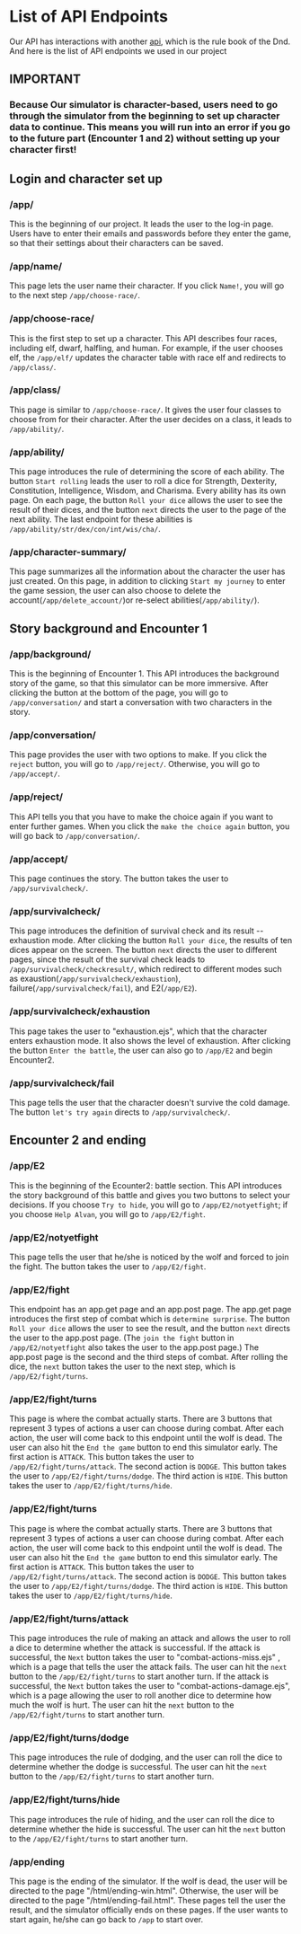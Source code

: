 # List of API Endpoints

Our API has interactions with another [api](https://www.dnd5eapi.co/docs/#overview--getting-started), which is the rule book of the Dnd.
And here is the list of API endpoints we used in our project

## IMPORTANT
### Because Our simulator is character-based, users need to go through the simulator from the beginning to set up character data to continue. This means you will run into an error if you go to the future part (Encounter 1 and 2) without setting up your character first!


## Login and character set up
### /app/
This is the beginning of our project. It leads the user to the log-in page. Users have to enter their emails and passwords before they enter the game, so that their settings about their characters can be saved.

### /app/name/
This page lets the user name their character. If you click `Name!`, you will go to the next step `/app/choose-race/`.

### /app/choose-race/
This is the first step to set up a character. This API describes four races, including elf, dwarf, halfling, and human. For example, if the user chooses elf, the `/app/elf/` updates the character table with race elf and redirects to `/app/class/`.

### /app/class/
This page is similar to `/app/choose-race/`. It gives the user four classes to choose from for their character. After the user decides on a class, it leads to `/app/ability/`.

### /app/ability/
This page introduces the rule of determining the score of each ability. The button `Start rolling` leads the user to roll a dice for Strength, Dexterity, Constitution, Intelligence, Wisdom, and Charisma. Every ability has its own page. On each page, the button `Roll your dice` allows the user to see the result of their dices, and the button `next` directs the user to the page of the next ability. The last endpoint for these abilities is `/app/ability/str/dex/con/int/wis/cha/`.

### /app/character-summary/
This page summarizes all the information about the character the user has just created. On this page, in addition to clicking `Start my journey` to enter the game session, the user can also choose to delete the account(`/app/delete_account/`)or re-select abilities(`/app/ability/`). 


## Story background and Encounter 1

### /app/background/
This is the beginning of Encounter 1. This API introduces the background story of the game, so that this simulator can be more immersive. After clicking the button at the bottom of the page, you will go to `/app/conversation/` and start a conversation with two characters in the story.

### /app/conversation/
This page provides the user with two options to make. If you click the `reject` button, you will go to `/app/reject/`. Otherwise, you will go to `/app/accept/`.

### /app/reject/
This API tells you that you have to make the choice again if you want to enter further games. When you click the `make the choice again` button, you will go back to `/app/conversation/`.

### /app/accept/
This page continues the story. The button takes the user to `/app/survivalcheck/`.

### /app/survivalcheck/
This page introduces the definition of survival check and its result -- exhaustion mode. After clicking the button `Roll your dice`, the results of ten dices appear on the screen. The button `next` directs the user to different pages, since the result of the survival check leads to `/app/survivalcheck/checkresult/`, which redirect to different modes such as exaustion(`/app/survivalcheck/exhaustion`), failure(`/app/survivalcheck/fail`), and E2(`/app/E2`).

### /app/survivalcheck/exhaustion
This page takes the user to "exhaustion.ejs", which that the character enters exhaustion mode. It also shows the level of exhaustion. After clicking the button `Enter the battle`, the user can also go to `/app/E2` and begin Encounter2.

### /app/survivalcheck/fail
This page tells the user that the character doesn't survive the cold damage. The button `let's try again` directs to `/app/survivalcheck/`.


## Encounter 2 and ending
### /app/E2
This is the beginning of the Ecounter2: battle section. This API introduces the story background of this battle and gives you two buttons to select your decisions. If you choose `Try to hide`, you will go to `/app/E2/notyetfight`; if you choose `Help Alvan`, you will go to `/app/E2/fight`.

### /app/E2/notyetfight
This page tells the user that he/she is noticed by the wolf and forced to join the fight. The button takes the user to `/app/E2/fight`.

### /app/E2/fight
This endpoint has an app.get page and an app.post page. The app.get page introduces the first step of combat which is `determine surprise`. The button `Roll your dice` allows the user to see the result, and the button `next` directs the user to the app.post page. (The `join the fight` button in `/app/E2/notyetfight` also takes the user to the app.post page.)
The app.post page is the second and the third steps of combat. After rolling the dice, the `next` button takes the user to the next step, which is `/app/E2/fight/turns`.

### /app/E2/fight/turns
This page is where the combat actually starts. There are 3 buttons that represent 3 types of actions a user can choose during combat. After each action, the user will come back to this endpoint until the wolf is dead. The user can also hit the `End the game` button to end this simulator early.
The first action is `ATTACK`. This button takes the user to `/app/E2/fight/turns/attack`.
The second action is `DODGE`. This button takes the user to `/app/E2/fight/turns/dodge`.
The third action is `HIDE`. This button takes the user to `/app/E2/fight/turns/hide`.

### /app/E2/fight/turns
This page is where the combat actually starts. There are 3 buttons that represent 3 types of actions a user can choose during combat. After each action, the user will come back to this endpoint until the wolf is dead. The user can also hit the `End the game` button to end this simulator early.
The first action is `ATTACK`. This button takes the user to `/app/E2/fight/turns/attack`.
The second action is `DODGE`. This button takes the user to `/app/E2/fight/turns/dodge`.
The third action is `HIDE`. This button takes the user to `/app/E2/fight/turns/hide`.

### /app/E2/fight/turns/attack
This page introduces the rule of making an attack and allows the user to roll a dice to determine whether the attack is successful. 
If the attack is successful, the `Next` button takes the user to "combat-actions-miss.ejs" , which is a page that tells the user the attack fails. The user can hit the `next` button to the `/app/E2/fight/turns` to start another turn.
If the attack is successful, the `Next` button takes the user to "combat-actions-damage.ejs", which is a page allowing the user to roll another dice to determine how much the wolf is hurt. The user can hit the `next` button to the `/app/E2/fight/turns` to start another turn.

### /app/E2/fight/turns/dodge
This page introduces the rule of dodging, and the user can roll the dice to determine whether the dodge is successful. The user can hit the `next` button to the `/app/E2/fight/turns` to start another turn.

### /app/E2/fight/turns/hide
This page introduces the rule of hiding, and the user can roll the dice to determine whether the hide is successful. The user can hit the `next` button to the `/app/E2/fight/turns` to start another turn.

### /app/ending
This page is the ending of the simulator. If the wolf is dead, the user will be directed to the page "/html/ending-win.html". Otherwise, the user will be directed to the page "/html/ending-fail.html". These pages tell the user the result, and the simulator officially ends on these pages. If the user wants to start again, he/she can go back to `/app` to start over.